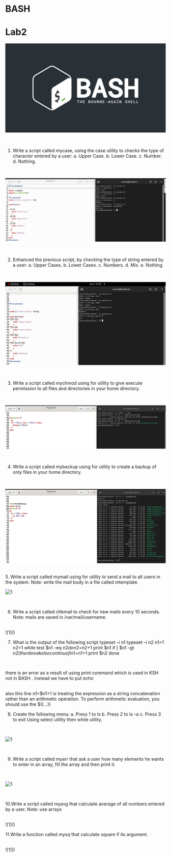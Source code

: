 # BASH 
# Lab2
![1](https://github.com/NooranTarek/Bash/blob/main/lab1/full_colored_light.jpg?raw=true)

<html></br></html>


1. Write a script called mycase, using the case utility to checks the type of character
entered by a user:
a. Upper Case.
b. Lower Case.
c. Number.
d. Nothing.
<html></br></html>

![1](https://github.com/NooranTarek/Bash/blob/main/lab3/bash_q1lab3.png?raw=true)

<html></br></html>

2. Enhanced the previous script, by checking the type of string entered by a user:
a. Upper Cases.
b. Lower Cases.
c. Numbers.
d. Mix.
e. Nothing.
<html></br></html>

![1](https://github.com/NooranTarek/Bash/blob/main/lab3/bash_q2lab3.png?raw=true)
<html></br></html>

3. Write a script called mychmod using for utility to give execute permission to all files and
directories in your home directory.
<html></br></html>

![1](https://github.com/NooranTarek/Bash/blob/main/lab3/bash_q3lab3.png?raw=true)


<html></br></html>

4. Write a script called mybackup using for utility to create a backup of only files in your
home directory.
<html></br></html>

![1](https://github.com/NooranTarek/Bash/blob/main/lab3/bash_q4lab3.png?raw=true)


<html></br></html>
5. Write a script called mymail using for utility to send a mail to all users in the system.
Note: write the mail body in a file called mtemplate.
<html></br></html>

![1]()

<html></br></html>

6. Write a script called chkmail to check for new mails every 10 seconds. Note: mails are
saved in /var/mail/username.

<html></br></html>
![1]()

<html></br></html>

7. What is the output of the following script
typeset –i n1
typeset –i n2
n1=1
n2=1
while test $n1 –eq $n2
do
n2=$n2+1
print $n1
if [ $n1 –gt $n2 ]
then
break
else
continue
fi
n1=$n1+1
print $n2
done

<html></br></html>

there is an error as a result of using print command which is used in KSH not in BASH . instead we have to put echo

<html></br></html>
also this line n1=$n1+1 is treating the expression as a string concatenation rather than an arithmetic operation. To perform arithmetic evaluation, you should use the $((...))

<html></br></html>

8. Create the following menu:
a. Press 1 to ls
b. Press 2 to ls –a
c. Press 3 to exit
Using select utility then while utility.

<html></br></html>

![1]()

<html></br></html>

9. Write a script called myarr that ask a user how many elements he wants to enter in an
array, fill the array and then print it.

<html></br></html>

![1]()
<html></br></html>

10.Write a script called myavg that calculate average of all numbers entered by a user.
Note: use arrays

<html></br></html>
![1]()
<html></br></html>

11.Write a function called mysq that calculate square if its argument.


<html></br></html>
![1]()
<html></br></html>
